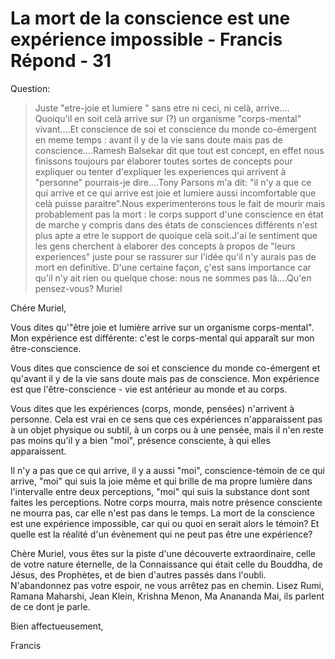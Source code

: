 # La mort de la conscience est une expérience impossible - Francis Répond - 31

Question:

>Juste "etre-joie et lumiere " sans etre ni ceci, ni celà, arrive.... Quoiqu'il en soit celà arrive sur (?) un organisme "corps-mental" vivant....Et conscience de soi et conscience du monde co-émergent en meme temps : avant il y de la vie sans doute mais pas de conscience....Ramesh Balsekar dit que tout est concept, en effet nous finissons toujours par élaborer toutes sortes de concepts pour expliquer ou tenter d'expliquer les experiences qui arrivent à "personne" pourrais-je dire....Tony Parsons m'a dit: "il n'y a que ce qui arrive et ce qui arrive est joie et lumiere aussi incomfortable que celà puisse paraitre".Nous experimenterons tous le fait de mourir mais probablement pas la mort : le corps support d'une conscience en état de marche y compris dans des états de consciences différents n'est plus apte a etre le support de quoique celà soit.J'ai le sentiment que les gens cherchent à elaborer des concepts à propos de "leurs experiences" juste pour se rassurer sur l'idée qu'il n'y aurais pas de mort en definitive. D'une certaine façon, ç'est sans importance car qu'il n'y ait rien ou quelque chose: nous ne sommes pas là....Qu'en pensez-vous? Muriel

Chére Muriel,

Vous dites qu'"être joie et lumière arrive sur un organisme corps-mental". Mon expérience est différente: c'est le corps-mental qui apparaît sur mon être-conscience.

Vous dites que conscience de soi et conscience du monde co-émergent et qu'avant il y de la vie sans doute mais pas de conscience. Mon expérience est que l'être-conscience - vie est antérieur au monde et au corps.

Vous dites que les expériences (corps, monde, pensées) n'arrivent à personne. Cela est vrai en ce sens que ces expériences n'apparaissent pas à un objet physique ou subtil, à un corps ou à une pensée, mais il n'en reste pas moins qu'il y a bien "moi", présence consciente, à qui elles apparaissent.

Il n'y a pas que ce qui arrive, il y a aussi "moi", conscience-témoin de ce qui arrive, "moi" qui suis la joie même et qui brille de ma propre lumière dans l'intervalle entre deux perceptions, "moi" qui suis la substance dont sont faites les perceptions. Notre corps mourra, mais notre présence consciente ne mourra pas, car elle n'est pas dans le temps. La mort de la conscience est une expérience impossible, car qui ou quoi en serait alors le témoin? Et quelle est la réalité d'un évènement qui ne peut pas être une expérience?

Chère Muriel, vous êtes sur la piste d'une découverte extraordinaire, celle de votre nature éternelle, de la Connaissance qui était celle du Bouddha, de Jésus, des Prophètes, et de bien d'autres passés dans l'oubli. N'abandonnez pas votre espoir, ne vous arrêtez pas en chemin. Lisez Rumi, Ramana Maharshi, Jean Klein, Krishna Menon, Ma Anananda Mai, ils parlent de ce dont je parle.

Bien affectueusement,

Francis

